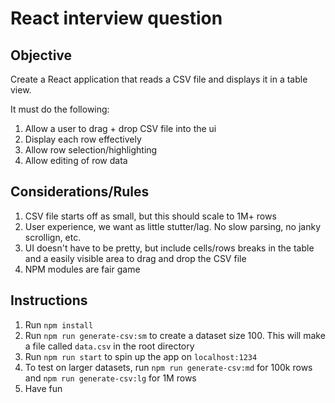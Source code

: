# React interview question

## Objective

Create a React application that reads a CSV file and displays it in a table view.

It must do the following:

1. Allow a user to drag + drop CSV file into the ui
2. Display each row effectively
3. Allow row selection/highlighting
4. Allow editing of row data

## Considerations/Rules

1. CSV file starts off as small, but this should scale to 1M+ rows
2. User experience, we want as little stutter/lag. No slow parsing, no janky scrollign, etc.
3. UI doesn't have to be pretty, but include cells/rows breaks in the table and a easily visible area to drag and drop the CSV file
4. NPM modules are fair game

## Instructions

1. Run `npm install`
2. Run `npm run generate-csv:sm` to create a dataset size 100. This will make a file called `data.csv` in the root directory
3. Run `npm run start` to spin up the app on `localhost:1234`
4. To test on larger datasets, run `npm run generate-csv:md` for 100k rows and `npm run generate-csv:lg` for 1M rows
5. Have fun
